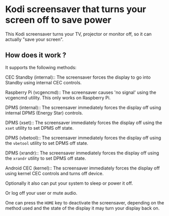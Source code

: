 # Kodi screensaver that turns your screen off to save power

This Kodi screensaver turns your TV, projector or monitor off, so it can actually "save your screen".


## How does it work ?

It supports the following methods:

CEC Standby (internal)::
The screensaver forces the display to go into Standby using internal CEC controls.

Raspberry Pi (vcgencmd)::
The screensaver causes 'no signal' using the vcgencmd utility. This only works on Raspberry Pi.

DPMS (internal)::
The screensaver immediately forces the display off using internal DPMS (Energy Star) controls.

DPMS (xset)::
The screensaver immediately forces the display off using the `xset` utility to set DPMS off state.

DPMS (vbetool)::
The screensaver immediately forces the display off using the `vbetool` utility to set DPMS off state.

DPMS (xrandr)::
The screensaver immediately forces the display off using the `xrandr` utility to set DPMS off state.

Android CEC (kernel)::
The screensaver immediately forces the display off using kernel CEC controls and turns off device.


Optionally it also can put your system to sleep or power it off.

Or log off your user or mute audio.

One can press the `HOME` key to deactivate the screensaver, depending on the method used and the state of the display it may turn your display back on.
